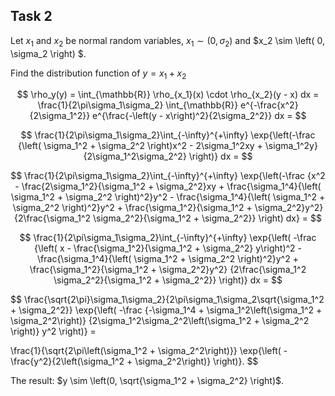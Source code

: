 ## Task 2

Let $x_1$ and $x_2$ be normal random variables, $x_1 \sim \left( 0, \sigma_2 \right)$ and
$x_2 \sim \left( 0, \sigma_2 \right) $.

Find the distribution function of $y = x_1 + x_2$

$$ \rho_y(y) = \int_{\mathbb{R}} \rho_{x_1}(x) \cdot \rho_{x_2}(y - x) dx =
    \frac{1}{2\pi\sigma_1\sigma_2} \int_{\mathbb{R}} e^{-\frac{x^2}{2\sigma_1^2}} 
        e^{\frac{-\left(y - x\right)^2}{2\sigma_2^2}} dx = $$

$$ \frac{1}{2\pi\sigma_1\sigma_2}\int_{-\infty}^{+\infty}
    \exp{\left(-\frac
        {\left( \sigma_1^2 + \sigma_2^2 \right)x^2 - 2\sigma_1^2xy + \sigma_1^2y}
        {2\sigma_1^2\sigma_2^2} \right)} dx = $$

$$ \frac{1}{2\pi\sigma_1\sigma_2}\int_{-\infty}^{+\infty}
    \exp{\left(-\frac
        {x^2 - \frac{2\sigma_1^2}{\sigma_1^2 + \sigma_2^2}xy
            + \frac{\sigma_1^4}{\left( \sigma_1^2 + \sigma_2^2 \right)^2}y^2
            - \frac{\sigma_1^4}{\left( \sigma_1^2 + \sigma_2^2 \right)^2}y^2
            + \frac{\sigma_1^2}{\sigma_1^2 + \sigma_2^2}y^2}
        {2\frac{\sigma_1^2 \sigma_2^2}{\sigma_1^2 + \sigma_2^2}} \right) dx} = $$

$$ \frac{1}{2\pi\sigma_1\sigma_2}\int_{-\infty}^{+\infty}
    \exp{\left( -\frac
        {\left( x - \frac{\sigma_1^2}{\sigma_1^2 + \sigma_2^2} y\right)^2
            - \frac{\sigma_1^4}{\left( \sigma_1^2 + \sigma_2^2 \right)^2}y^2
            + \frac{\sigma_1^2}{\sigma_1^2 + \sigma_2^2}y^2}
        {2\frac{\sigma_1^2 \sigma_2^2}{\sigma_1^2 + \sigma_2^2}} \right)} dx  = $$

$$ \frac{\sqrt{2\pi}\sigma_1\sigma_2}{2\pi\sigma_1\sigma_2\sqrt{\sigma_1^2 + \sigma_2^2}}
    \exp{\left( -\frac
        {-\sigma_1^4 + \sigma_1^2\left(\sigma_1^2 + \sigma_2^2\right)}
        {2\sigma_1^2\sigma_2^2\left(\sigma_1^2 + \sigma_2^2 \right)} y^2 \right)} = 

\frac{1}{\sqrt{2\pi\left(\sigma_1^2 + \sigma_2^2\right)}}
    \exp{\left( -\frac{y^2}{2\left(\sigma_1^2 + \sigma_2^2\right)} \right)}. $$


The result: $y \sim \left(0, \sqrt{\sigma_1^2 + \sigma_2^2} \right)$.
